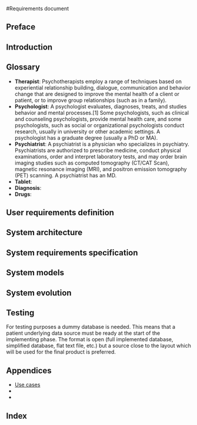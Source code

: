 #Requirements document


## Preface 




## Introduction 




## Glossary
- **Therapist**: Psychotherapists employ a range of techniques based on experiential relationship building, dialogue, communication and behavior change that are designed to improve the mental health of a client or patient, or to improve group relationships (such as in a family).
- **Psychologist**: A psychologist evaluates, diagnoses, treats, and studies behavior and mental processes.[1] Some psychologists, such as clinical and counseling psychologists, provide mental health care, and some psychologists, such as social or organizational psychologists conduct research, usually in university or other academic settings. A psychologist has a graduate degree (usually a PhD or MA).
- **Psychiatrist**: A psychiatrist is a physician who specializes in psychiatry. Psychiatrists are authorized to prescribe medicine, conduct physical examinations, order and interpret laboratory tests, and may order brain imaging studies such as computed tomography (CT/CAT Scan), magnetic resonance imaging (MRI), and positron emission tomography (PET) scanning. A psychiatrist has an MD.
- **Tablet**:
- **Diagnosis**:
- **Drugs**:


## User requirements definition 



## System architecture 


## System requirements specification 



## System models 



## System evolution 




## Testing 
For testing purposes a dummy database is needed. This means that a patient underlying data source must be ready at the start of the implementing phase. The format is open (full implemented database, simplified database, flat text file, etc.) but a source close to the layout which will be used for the final product is preferred.

## Appendices 

- [Use cases](https://github.com/fabaff/ch.bfh.bti7081.s2013.white/blob/master/ch.bfh.bti7081.s2013.white/doc/cs01/task04/use-cases.md)
- []()
- []()

## Index 

